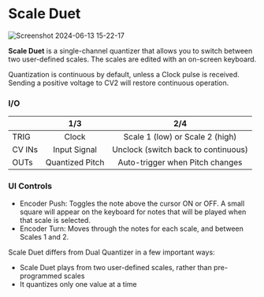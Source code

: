 # Scale Duet

![Screenshot 2024-06-13 15-22-17](https://github.com/djphazer/O_C-Phazerville/assets/109086194/bdf33873-4522-41ce-bfd2-5d5f75481d3c)

**Scale Duet** is a single-channel quantizer that allows you to switch between two user-defined scales. The scales are edited with an on-screen keyboard.

Quantization is continuous by default, unless a Clock pulse is received. Sending a positive voltage to CV2 will restore continuous operation.

### I/O

|        | 1/3 | 2/4 |
| ------ | :-: | :-: |
| TRIG   | Clock | Scale 1 (low) or Scale 2 (high) |
| CV INs | Input Signal | Unclock (switch back to continuous) |
| OUTs   | Quantized Pitch | Auto-trigger when Pitch changes |


### UI Controls
* Encoder Push: Toggles the note above the cursor ON or OFF. A small square will appear on the keyboard for notes that will be played when that scale is selected.
* Encoder Turn: Moves through the notes for each scale, and between Scales 1 and 2.

Scale Duet differs from Dual Quantizer in a few important ways:
* Scale Duet plays from two user-defined scales, rather than pre-programmed scales
* It quantizes only one value at a time
